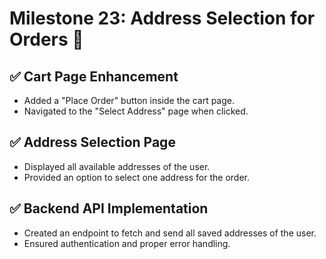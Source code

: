 # Milestone 23: Address Selection for Orders 🛒
## ✅ Cart Page Enhancement

- Added a "Place Order" button inside the cart page.
- Navigated to the "Select Address" page when clicked.
## ✅ Address Selection Page

- Displayed all available addresses of the user.
- Provided an option to select one address for the order.
## ✅ Backend API Implementation

- Created an endpoint to fetch and send all saved addresses of the user.
- Ensured authentication and proper error handling.
